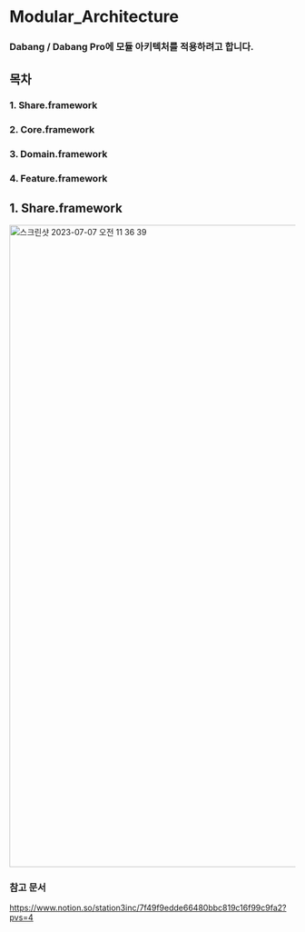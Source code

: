 # Modular_Architecture


### Dabang / Dabang Pro에 모듈 아키텍처를 적용하려고 합니다. 


## 목차

### 1. Share.framework
### 2. Core.framework
### 3. Domain.framework
### 4. Feature.framework



## 1. Share.framework
<img width="1131" alt="스크린샷 2023-07-07 오전 11 36 39" src="https://github.com/jylim3087/Modular_Architecture/assets/110370835/887595db-1742-4da1-964c-ebeb29c2f4e1">








### 참고 문서
https://www.notion.so/station3inc/7f49f9edde66480bbc819c16f99c9fa2?pvs=4
